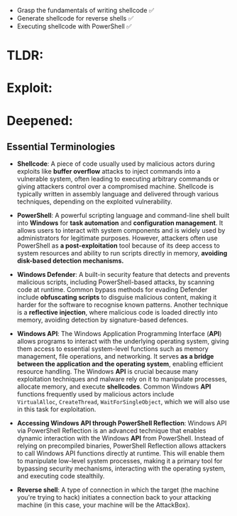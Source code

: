 - Grasp the fundamentals of writing shellcode ✅
- Generate shellcode for reverse shells ✅
- Executing shellcode with PowerShell ✅

# TLDR:
# Exploit:

# Deepened:
## Essential Terminologies
- **Shellcode**: A piece of code usually used by malicious actors during exploits like **buffer overflow** attacks to inject commands into a vulnerable system, often leading to executing arbitrary commands or giving attackers control over a compromised machine. Shellcode is typically written in assembly language and delivered through various techniques, depending on the exploited vulnerability.

- **PowerShell**: A powerful scripting language and command-line shell built into **Windows** for **task automation** and **configuration management**. It allows users to interact with system components and is widely used by administrators for legitimate purposes. However, attackers often use PowerShell as **a post-exploitation** tool because of its deep access to system resources and ability to run scripts directly in memory, **avoiding disk-based detection mechanisms.**

- **Windows Defender**: A built-in security feature that detects and prevents malicious scripts, including PowerShell-based attacks, by scanning code at runtime. Common bypass methods for evading Defender include **obfuscating scripts** to disguise malicious content, making it harder for the software to recognise known patterns. Another technique is a **reflective injection**, where malicious code is loaded directly into memory, avoiding detection by signature-based defences.  

- **Windows API**: The Windows Application Programming Interface (**API**) allows programs to interact with the underlying operating system, giving them access to essential system-level functions such as memory management, file operations, and networking. It serves **as a bridge between the application and the operating system**, enabling efficient resource handling. The Windows **API** is crucial because many exploitation techniques and malware rely on it to manipulate processes, allocate memory, and execute **shellcodes**. Common Windows **API** functions frequently used by malicious actors include `VirtualAlloc`, `CreateThread`, `WaitForSingleObject`, which we will also use in this task for exploitation.

- **Accessing Windows API through PowerShell Reflection**: Windows API via PowerShell Reflection is an advanced technique that enables dynamic interaction with the Windows **API** from PowerShell. Instead of relying on precompiled binaries, PowerShell Reflection allows attackers to call Windows API functions directly at runtime. This will enable them to manipulate low-level system processes, making it a primary tool for bypassing security mechanisms, interacting with the operating system, and executing code stealthily.

- **Reverse shell**: A type of connection in which the target (the machine you're trying to hack) initiates a connection back to your attacking machine (in this case, your machine will be the AttackBox).